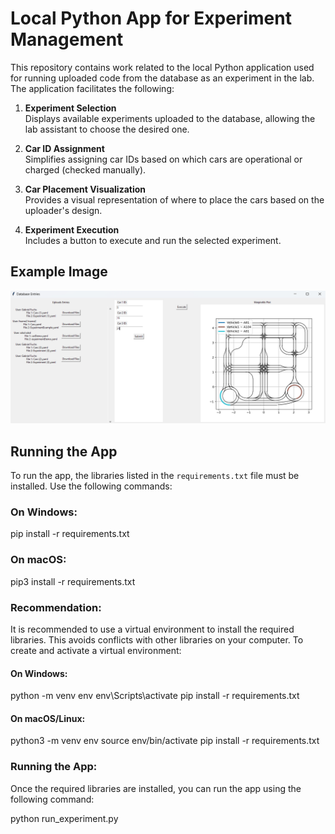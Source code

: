 # Local Python App for Experiment Management

This repository contains work related to the local Python application used for running uploaded code from the database as an experiment in the lab. The application facilitates the following:

1. **Experiment Selection**  
   Displays available experiments uploaded to the database, allowing the lab assistant to choose the desired one.

2. **Car ID Assignment**  
   Simplifies assigning car IDs based on which cars are operational or charged (checked manually).

3. **Car Placement Visualization**  
   Provides a visual representation of where to place the cars based on the uploader's design.

4. **Experiment Execution**  
   Includes a button to execute and run the selected experiment.

## Example Image

![Simple App](app_simple.png)

## Running the App

To run the app, the libraries listed in the `requirements.txt` file must be installed. Use the following commands:

### On Windows:

pip install -r requirements.txt

### On macOS:

pip3 install -r requirements.txt


### Recommendation:
It is recommended to use a virtual environment to install the required libraries. This avoids conflicts with other libraries on your computer. To create and activate a virtual environment:

#### On Windows:
python -m venv env env\Scripts\activate pip install -r requirements.txt

#### On macOS/Linux:
python3 -m venv env source env/bin/activate pip install -r requirements.txt

### Running the App:
Once the required libraries are installed, you can run the app using the following command:

python run_experiment.py
